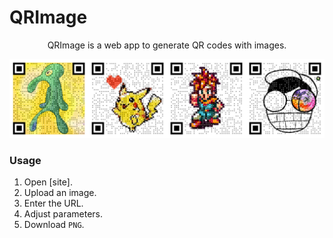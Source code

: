 # QRImage

<p align="center">
    QRImage is a web app to generate QR codes with images.
</p>

<p align="center">
    <img src="images/demo.png">
</p>

### Usage

1. Open [site].
2. Upload an image.
3. Enter the URL.
4. Adjust parameters.
5. Download `PNG`.
